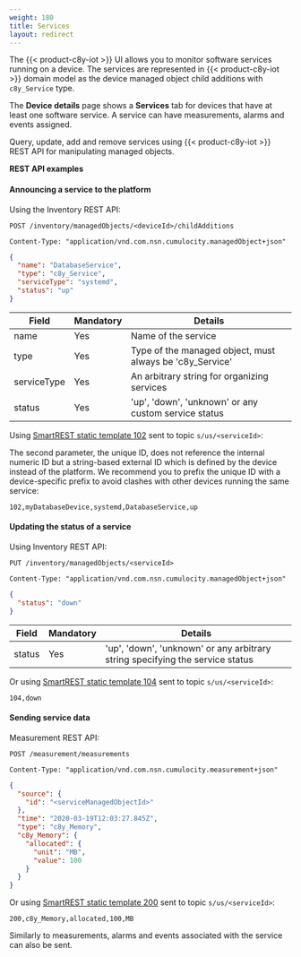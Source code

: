 ```yaml
---
weight: 180
title: Services
layout: redirect
---
```


The {{< product-c8y-iot >}} UI allows you to monitor software services running on a device. The services are represented
in {{< product-c8y-iot >}} domain model as the device managed object child additions with `c8y_Service` type.

The **Device details** page shows a **Services** tab for devices that have at least one software service. A service can
have measurements, alarms and events assigned.

Query, update, add and remove services using {{< product-c8y-iot >}} REST API for manipulating managed objects.

**REST API examples**

#### Announcing a service to the platform

Using the Inventory REST API:

```http
POST /inventory/managedObjects/<deviceId>/childAdditions

Content-Type: "application/vnd.com.nsn.cumulocity.managedObject+json"
```

```json
{
  "name": "DatabaseService",
  "type": "c8y_Service",
  "serviceType": "systemd",
  "status": "up"
}
```

| Field       | Mandatory | Details |
| ----        | ----      | ----    |
|name         | Yes       | Name of the service |
|type         | Yes       | Type of the managed object, must always be 'c8y_Service'|
|serviceType  | Yes       | An arbitrary string for organizing services|
|status       | Yes       | 'up', 'down', 'unknown' or any custom service status|

Using [SmartREST static template 102](/reference/smartrest-two/#102) sent to topic `s/us/<serviceId>`:

The second parameter, the unique ID, does not reference the internal numeric ID but a string-based external ID which is defined by the device instead of the platform.
We recommend you to prefix the unique ID with a device-specific prefix to avoid clashes with other devices running the same service:

`102,myDatabaseDevice,systemd,DatabaseService,up`

#### Updating the status of a service

Using Inventory REST API:

```http
PUT /inventory/managedObjects/<serviceId>

Content-Type: "application/vnd.com.nsn.cumulocity.managedObject+json"
```

```json
{
  "status": "down"
}
```

| Field | Mandatory | Details |
| ----  | ----      | ----    |
|status | Yes       | 'up', 'down', 'unknown' or any arbitrary string specifying the service status|

Or using [SmartREST static template 104](/reference/smartrest-two/#104) sent to topic `s/us/<serviceId>`:

`104,down`

#### Sending service data

Measurement REST API:

```http
POST /measurement/measurements

Content-Type: "application/vnd.com.nsn.cumulocity.measurement+json"
```

```json
{
  "source": {
    "id": "<serviceManagedObjectId>"
  },
  "time": "2020-03-19T12:03:27.845Z",
  "type": "c8y_Memory",
  "c8y_Memory": {
    "allocated": {
      "unit": "MB",
      "value": 100
    }
  }
}
```


Or using [SmartREST static template 200](/reference/smartrest-two/#200) sent to topic `s/us/<serviceId>`:

`200,c8y_Memory,allocated,100,MB`

Similarly to measurements, alarms and events associated with the service can also be sent.
